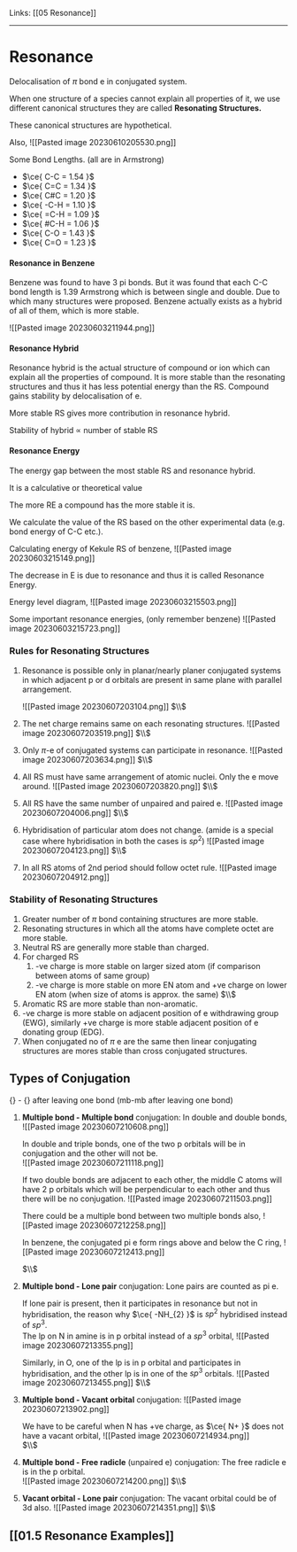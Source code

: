 Links: [[05 Resonance]]
___
# Resonance
Delocalisation of $\pi$ bond e in conjugated system. 

When one structure of a species cannot explain all properties of it, we use different canonical structures they are called **Resonating Structures.**

These canonical structures are hypothetical. 

Also, 
![[Pasted image 20230610205530.png]]

Some Bond Lengths. (all are in Armstrong)
- $\ce{ C-C = 1.54 }$
- $\ce{ C=C = 1.34 }$
- $\ce{ C#C = 1.20 }$
- $\ce{ -C-H = 1.10 }$
- $\ce{ =C-H = 1.09 }$
- $\ce{ #C-H = 1.06 }$
- $\ce{ C-O = 1.43 }$
- $\ce{ C=O = 1.23 }$

#### Resonance in Benzene 
Benzene was found to have 3 pi bonds. But it was found that each C-C bond length is 1.39 Armstrong which is between single and double. Due to which many structures were proposed. Benzene actually exists as a hybrid of all of them, which is more stable. 


![[Pasted image 20230603211944.png]]

#### Resonance Hybrid
Resonance hybrid is the actual structure of compound or ion which can explain all the properties of compound. 
It is more stable than the resonating structures and thus it has less potential energy than the RS. Compound gains stability by delocalisation of e. 

More stable RS gives more contribution in resonance hybrid. 

Stability of hybrid $\propto$ number of stable RS

#### Resonance Energy
The energy gap between the most stable RS and resonance hybrid. 

It is a calculative or  theoretical value 

The more RE a compound has the more stable it is.

We calculate the value of the RS based on the other experimental data (e.g. bond energy of C-C etc.). 


Calculating energy of Kekule RS of benzene,
![[Pasted image 20230603215149.png]]

The decrease in E is due to resonance and thus it is called Resonance Energy. 

Energy level diagram, 
![[Pasted image 20230603215503.png]]

Some important resonance energies, (only remember benzene)
![[Pasted image 20230603215723.png]]

### Rules for Resonating Structures
1. Resonance is possible only in planar/nearly planer conjugated systems in which adjacent p or d orbitals are present in same plane with parallel arrangement. 
   
   ![[Pasted image 20230607203104.png]]
   $\\$
   
2. The net charge remains same on each resonating structures. 
   ![[Pasted image 20230607203519.png]]
   $\\$

3. Only $\pi$-e of conjugated systems can participate in resonance. 
   ![[Pasted image 20230607203634.png]]
   $\\$
   
4. All RS must have same arrangement of atomic nuclei. Only the e move around. 
   ![[Pasted image 20230607203820.png]]
   $\\$

5. All RS have the same number of unpaired and paired e. 
   ![[Pasted image 20230607204006.png]]
   $\\$

1. Hybridisation of particular atom does not change. (amide is a special case where hybridisation in both the cases is $sp^{2}$)
   ![[Pasted image 20230607204123.png]]
	$\\$
	
2. In all RS atoms of 2nd period should follow octet rule. 
   ![[Pasted image 20230607204912.png]]

### Stability of Resonating Structures
1. Greater number of $\pi$ bond containing structures are more stable. 
2. Resonating structures in which all the atoms have complete octet are more stable.
3. Neutral RS are generally more stable than charged.
4. For charged RS
	1. -ve charge is more stable on larger sized atom (if comparison between atoms of same group)
	2. -ve charge is more stable on more EN atom and +ve charge on lower EN atom (when size of atoms is approx. the same)
	   $\\$
5. Aromatic RS are more stable than non-aromatic. 
6. -ve charge is more stable on adjacent position of e withdrawing group (EWG), similarly +ve charge is more stable adjacent position of e donating group (EDG). 
7. When conjugated no of $\pi$ e are the same then linear conjugating structures are mores stable than cross conjugated structures. 

## Types of Conjugation
{} - {} after leaving one bond
(mb-mb after leaving one bond)

1. **Multiple bond - Multiple bond** conjugation:
   In double and double bonds,
   ![[Pasted image 20230607210608.png]]
   
   In double and triple bonds, one of the two p orbitals will be in conjugation and the other will not be.  
   ![[Pasted image 20230607211118.png]]
   
   If two double bonds are adjacent to each other, the middle C atoms will have 2 p orbitals which will be perpendicular to each other and thus there will be no conjugation. 
   ![[Pasted image 20230607211503.png]]
   
   There could be a multiple bond between two multiple bonds also,
   ![[Pasted image 20230607212258.png]]
   
   In benzene, the conjugated pi e form rings above and below the C ring,
   ![[Pasted image 20230607212413.png]]
   
   $\\$
   
2. **Multiple bond - Lone pair** conjugation:
   Lone pairs are counted as pi e. 
   
   If lone pair is present, then it participates in resonance but not in hybridisation, the reason why $\ce{ -NH_{2} }$ is $sp^{2}$ hybridised instead of  $sp^{3}$.  
   The lp on N in amine is in p orbital instead of a $sp^{3}$ orbital, 
   ![[Pasted image 20230607213355.png]]
   
   Similarly, in O, one of the lp is in p orbital and participates in hybridisation, and the other lp is in one of the $sp^{3}$ orbitals. 
   ![[Pasted image 20230607213455.png]]
   $\\$

3. **Multiple bond - Vacant orbital** conjugation:
	![[Pasted image 20230607213902.png]]
	
	We have to be careful when N has +ve charge, as $\ce{ N+ }$ does not have a vacant orbital,
	![[Pasted image 20230607214934.png]]	
   $\\$

4. **Multiple bond - Free radicle** (unpaired e) conjugation:
   The free radicle e is in the p orbital.   
   ![[Pasted image 20230607214200.png]]
   $\\$
   
5. **Vacant orbital - Lone pair** conjugation:
   The vacant orbital could be of 3d also. 
   ![[Pasted image 20230607214351.png]]
   $\\$

## [[01.5 Resonance Examples]]

## 

